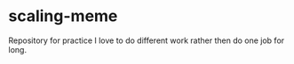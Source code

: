 # scaling-meme
Repository for practice
I love to do different work rather then do one job for long.
